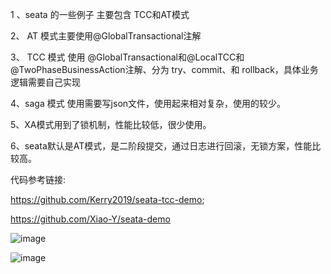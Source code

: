 1 、seata 的一些例子 主要包含 TCC和AT模式

2、 AT 模式主要使用@GlobalTransactional注解

3、 TCC 模式 使用 @GlobalTransactional和@LocalTCC和@TwoPhaseBusinessAction注解、分为 try、commit、和 rollback，具体业务逻辑需要自己实现

4、saga 模式 使用需要写json文件，使用起来相对复杂，使用的较少。

5、XA模式用到了锁机制，性能比较低，很少使用。

6、seata默认是AT模式，是二阶段提交，通过日志进行回滚，无锁方案，性能比较高。

代码参考链接: 

https://github.com/Kerry2019/seata-tcc-demo;

https://github.com/Xiao-Y/seata-demo

![image](https://github.com/user-attachments/assets/46a01a1e-fcfd-4641-8f65-239d43f3d4fa)

![image](https://github.com/user-attachments/assets/cf06db95-6f3c-4b00-acbb-3897f33064f5)


